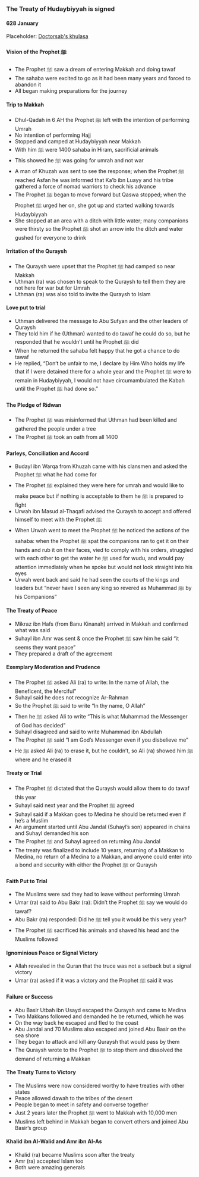 ### The Treaty of Hudaybiyyah is signed
#### 628 January

Placeholder: [Doctorsab's khulasa](../khulasa/doctorsab-chapter-14)

#### Vision of the Prophet ﷺ
- The Prophet ﷺ saw a dream of entering Makkah and doing tawaf
- The sahaba were excited to go as it had been many years and forced to abandon it
- All began making preparations for the journey

#### Trip to Makkah
- Dhul-Qadah in 6 AH the Prophet ﷺ left with the intention of performing Umrah
- No intention of performing Hajj
- Stopped and camped at Hudaybiyyah near Makkah
- With him ﷺ were 1400 sahaba in Hiram, sacrificial animals
- This showed he ﷺ was going for umrah and not war
- A man of Khuzah was sent to see the response; when the Prophet ﷺ reached Asfan he was informed that Ka’b ibn Luayy and his tribe gathered a force of nomad warriors to check his advance
- The Prophet ﷺ began to move forward but Qaswa stopped; when the Prophet ﷺ urged her on, she got up and started walking towards Hudaybiyyah
- She stopped at an area with a ditch with little water; many companions were thirsty so the Prophet ﷺ shot an arrow into the ditch and water gushed for everyone to drink

#### Irritation of the Quraysh
- The Quraysh were upset that the Prophet ﷺ had camped so near Makkah
- Uthman (ra) was chosen to speak to the Quraysh to tell them they are not here for war but for Umrah
- Uthman (ra) was also told to invite the Quraysh to Islam

#### Love put to trial
- Uthman delivered the message to Abu Sufyan and the other leaders of Quraysh
- They told him if he (Uthman) wanted to do tawaf he could do so, but he responded that he wouldn’t until he Prophet ﷺ did
- When he returned the sahaba felt happy that he got a chance to do tawaf
- He replied, “Don’t be unfair to me, I declare by Him Who holds my life that if I were detained there for a whole year and the Prophet ﷺ were to remain in Hudaybiyyah, I would not have circumambulated the Kabah until the Prophet ﷺ had done so.”

#### The Pledge of Ridwan
- The Prophet ﷺ was misinformed that Uthman had been killed and gathered the people under a tree
- The Prophet ﷺ took an oath from all 1400

#### Parleys, Conciliation and Accord
- Budayl ibn Warqa from Khuzah came with his clansmen and asked the Prophet ﷺ what he had come for
- The Prophet ﷺ explained they were here for umrah and would like to make peace but if nothing is acceptable to them he ﷺ is prepared to fight
- Urwah ibn Masud al-Thaqafi advised the Quraysh to accept and offered himself to meet with the Prophet ﷺ
- When Urwah went to meet the Prophet ﷺ he noticed the actions of the sahaba: when the Prophet ﷺ spat the companions ran to get it on their hands and rub it on their faces, vied to comply with his orders, struggled with each other to get the water he ﷺ used for wudu, and would pay attention immediately when he spoke but would not look straight into his eyes
- Urwah went back and said he had seen the courts of the kings and leaders but “never have I seen any king so revered as Muhammad ﷺ by his Companions”

#### The Treaty of Peace
- Mikraz ibn Hafs (from Banu Kinanah) arrived in Makkah and confirmed what was said
- Suhayl ibn Amr was sent & once the Prophet ﷺ saw him he said “it seems they want peace”
- They prepared a draft of the agreement

#### Exemplary Moderation and Prudence
- The Prophet ﷺ asked Ali (ra) to write: In the name of Allah, the Beneficent, the Merciful”
- Suhayl said he does not recognize Ar-Rahman
- So the Prophet ﷺ said to write “In thy name, O Allah”
- Then he ﷺ asked Ali to write “This is what Muhammad the Messenger of God has decided”
- Suhayl disagreed and said to write Muhammad ibn Abdullah
- The Prophet ﷺ said “I am God’s Messenger even if you disbelieve me”
- He ﷺ asked Ali (ra) to erase it, but he couldn’t, so Ali (ra) showed him ﷺ where and he erased it

#### Treaty or Trial
- The Prophet ﷺ dictated that the Quraysh would allow them to do tawaf this year
- Suhayl said next year and the Prophet ﷺ agreed
- Suhayl said if a Makkan goes to Medina he should be returned even if he’s a Muslim
- An argument started until Abu Jandal (Suhayl’s son) appeared in chains and Suhayl demanded his son
- The Prophet ﷺ and Suhayl agreed on returning Abu Jandal
- The treaty was finalized to include 10 years, returning of a Makkan to Medina, no return of a Medina to a Makkan, and anyone could enter into a bond and security with either the Prophet ﷺ or Quraysh

#### Faith Put to Trial
- The Muslims were sad they had to leave without performing Umrah
- Umar (ra) said to Abu Bakr (ra): Didn’t the Prophet ﷺ say we would do tawaf?
- Abu Bakr (ra) responded: Did he ﷺ tell you it would be this very year?
- The Prophet ﷺ sacrificed his animals and shaved his head and the Muslims followed

#### Ignominious Peace or Signal Victory
- Allah revealed in the Quran that the truce was not a setback but a signal victory
- Umar (ra) asked if it was a victory and the Prophet ﷺ said it was

#### Failure or Success
- Abu Basir Utbah ibn Usayd escaped the Quraysh and came to Medina
- Two Makkans followed and demanded he be returned, which he was
- On the way back he escaped and fled to the coast
- Abu Jandal and 70 Muslims also escaped and joined Abu Basir on the sea shore
- They began to attack and kill any Quraysh that would pass by them
- The Quraysh wrote to the Prophet ﷺ to stop them and dissolved the demand of returning a Makkan

#### The Treaty Turns to Victory
- The Muslims were now considered worthy to have treaties with other states
- Peace allowed dawah to the tribes of the desert
- People began to meet in safety and converse together
- Just 2 years later the Prophet ﷺ went to Makkah with 10,000 men
- Muslims left behind in Makkah began to convert others and joined Abu Basir’s group

#### Khalid ibn Al-Walid and Amr ibn Al-As
- Khalid (ra) became Muslims soon after the treaty
- Amr (ra) accepted Islam too
- Both were amazing generals
